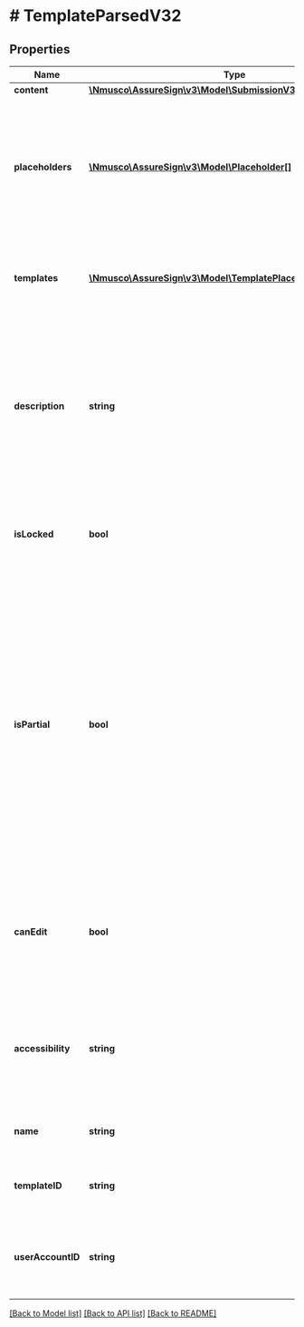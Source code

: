 # # TemplateParsedV32

## Properties

Name | Type | Description | Notes
------------ | ------------- | ------------- | -------------
**content** | [**\Nmusco\AssureSign\v3\Model\SubmissionV32**](.md) |  | [optional] 
**placeholders** | [**\Nmusco\AssureSign\v3\Model\Placeholder[]**](Placeholder.md) | Provides a list of the data elements used in the template that must be provided when referencing the template. | [optional] 
**templates** | [**\Nmusco\AssureSign\v3\Model\TemplatePlaceholderValuesV32[]**](TemplatePlaceholderValuesV32.md) | Provides a list of referenced templates and related placeholder values. | [optional] 
**description** | **string** | Specifies the user provided description for the template.  This is typically used to provide additional detail about the intended use case. | [optional] 
**isLocked** | **bool** | Specifies whether or not the template is locked to prevent editing. | [optional] 
**isPartial** | **bool** | Specifies whether or not the template contains only a partial definition.  If true, additional data beyond placeholder values must be provided as part of the submission.  If false, the template can be submitted with only placeholder values provided. | [optional] 
**canEdit** | **bool** | Deprecated.  With the introduction of entity permissions in version 6.32, this property is no longer used | [optional] 
**accessibility** | **string** | Deprecated.  With the introduction of entity permissions in version 6.32, this property is no longer used | [optional] 
**name** | **string** | Specifies the name of the template. | [optional] 
**templateID** | **string** | Specifies the unique identifier of the template. | [optional] 
**userAccountID** | **string** | Specifies the unique identifier of the user to whom the template belongs. | [optional] 

[[Back to Model list]](../../README.md#documentation-for-models) [[Back to API list]](../../README.md#documentation-for-api-endpoints) [[Back to README]](../../README.md)


